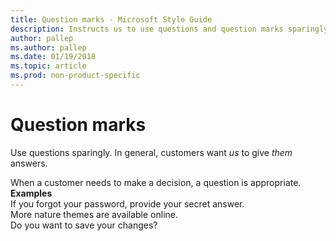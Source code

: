 ```yaml
---
title: Question marks - Microsoft Style Guide
description: Instructs us to use questions and question marks sparingly. In general, customers want us to give them answers unless they need to make a decision.
author: pallep
ms.author: pallep
ms.date: 01/19/2018
ms.topic: article
ms.prod: non-product-specific
---
```


# Question marks

Use questions sparingly. In general, customers want *us* to give *them* answers. 

When a customer needs to make a decision, a question is appropriate.<br />
**Examples**  
If you forgot your password, provide your secret answer.   
More nature themes are available online.  
Do you want to save your changes?
